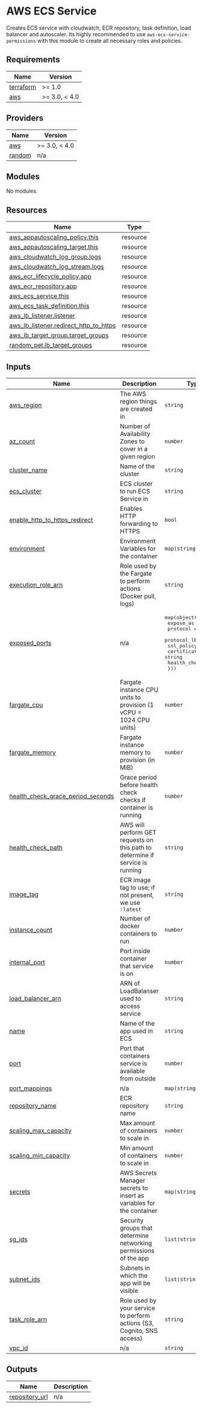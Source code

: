 # AWS ECS Service
Creates ECS service with cloudwatch, ECR repository, task definition, load balancer and autoscaler.
Its highly recommended to use `aws-ecs-service-permissions` with this module to create all necessary roles and policies.

## Requirements

| Name | Version |
|------|---------|
| <a name="requirement_terraform"></a> [terraform](#requirement\_terraform) | >= 1.0 |
| <a name="requirement_aws"></a> [aws](#requirement\_aws) | >= 3.0, < 4.0 |

## Providers

| Name | Version |
|------|---------|
| <a name="provider_aws"></a> [aws](#provider\_aws) | >= 3.0, < 4.0 |
| <a name="provider_random"></a> [random](#provider\_random) | n/a |

## Modules

No modules.

## Resources

| Name | Type |
|------|------|
| [aws_appautoscaling_policy.this](https://registry.terraform.io/providers/hashicorp/aws/latest/docs/resources/appautoscaling_policy) | resource |
| [aws_appautoscaling_target.this](https://registry.terraform.io/providers/hashicorp/aws/latest/docs/resources/appautoscaling_target) | resource |
| [aws_cloudwatch_log_group.logs](https://registry.terraform.io/providers/hashicorp/aws/latest/docs/resources/cloudwatch_log_group) | resource |
| [aws_cloudwatch_log_stream.logs](https://registry.terraform.io/providers/hashicorp/aws/latest/docs/resources/cloudwatch_log_stream) | resource |
| [aws_ecr_lifecycle_policy.app](https://registry.terraform.io/providers/hashicorp/aws/latest/docs/resources/ecr_lifecycle_policy) | resource |
| [aws_ecr_repository.app](https://registry.terraform.io/providers/hashicorp/aws/latest/docs/resources/ecr_repository) | resource |
| [aws_ecs_service.this](https://registry.terraform.io/providers/hashicorp/aws/latest/docs/resources/ecs_service) | resource |
| [aws_ecs_task_definition.this](https://registry.terraform.io/providers/hashicorp/aws/latest/docs/resources/ecs_task_definition) | resource |
| [aws_lb_listener.listener](https://registry.terraform.io/providers/hashicorp/aws/latest/docs/resources/lb_listener) | resource |
| [aws_lb_listener.redirect_http_to_https](https://registry.terraform.io/providers/hashicorp/aws/latest/docs/resources/lb_listener) | resource |
| [aws_lb_target_group.target_groups](https://registry.terraform.io/providers/hashicorp/aws/latest/docs/resources/lb_target_group) | resource |
| [random_pet.lb_target_groups](https://registry.terraform.io/providers/hashicorp/random/latest/docs/resources/pet) | resource |

## Inputs

| Name | Description | Type | Default | Required |
|------|-------------|------|---------|:--------:|
| <a name="input_aws_region"></a> [aws\_region](#input\_aws\_region) | The AWS region things are created in | `string` | n/a | yes |
| <a name="input_az_count"></a> [az\_count](#input\_az\_count) | Number of Availability Zones to cover in a given region | `number` | `2` | no |
| <a name="input_cluster_name"></a> [cluster\_name](#input\_cluster\_name) | Name of the cluster | `string` | n/a | yes |
| <a name="input_ecs_cluster"></a> [ecs\_cluster](#input\_ecs\_cluster) | ECS cluster to run ECS Service in | `string` | n/a | yes |
| <a name="input_enable_http_to_https_redirect"></a> [enable\_http\_to\_https\_redirect](#input\_enable\_http\_to\_https\_redirect) | Enables HTTP forwarding to HTTPS | `bool` | `false` | no |
| <a name="input_environment"></a> [environment](#input\_environment) | Environment Variables for the container | `map(string)` | `{}` | no |
| <a name="input_execution_role_arn"></a> [execution\_role\_arn](#input\_execution\_role\_arn) | Role used by the Fargate to perform actions (Docker pull, logs) | `string` | n/a | yes |
| <a name="input_exposed_ports"></a> [exposed\_ports](#input\_exposed\_ports) | n/a | <pre>map(object({<br>    expose_as       = number<br>    protocol        = string<br>    protocol_lb     = string<br>    ssl_policy      = string<br>    certificate_arn = string<br>    health_check    = any<br>  }))</pre> | n/a | yes |
| <a name="input_fargate_cpu"></a> [fargate\_cpu](#input\_fargate\_cpu) | Fargate instance CPU units to provision (1 vCPU = 1024 CPU units) | `number` | `512` | no |
| <a name="input_fargate_memory"></a> [fargate\_memory](#input\_fargate\_memory) | Fargate instance memory to provision (in MiB) | `number` | `1024` | no |
| <a name="input_health_check_grace_period_seconds"></a> [health\_check\_grace\_period\_seconds](#input\_health\_check\_grace\_period\_seconds) | Grace period before health check checks if container is running | `number` | `15` | no |
| <a name="input_health_check_path"></a> [health\_check\_path](#input\_health\_check\_path) | AWS will perform GET requests on this path to determine if service is running | `string` | `"/"` | no |
| <a name="input_image_tag"></a> [image\_tag](#input\_image\_tag) | ECR image tag to use; if not present, we use `:latest` | `string` | `null` | no |
| <a name="input_instance_count"></a> [instance\_count](#input\_instance\_count) | Number of docker containers to run | `number` | `3` | no |
| <a name="input_internal_port"></a> [internal\_port](#input\_internal\_port) | Port inside container that service is on | `number` | n/a | yes |
| <a name="input_load_balancer_arn"></a> [load\_balancer\_arn](#input\_load\_balancer\_arn) | ARN of LoadBalanser used to access service | `string` | n/a | yes |
| <a name="input_name"></a> [name](#input\_name) | Name of the app used in ECS | `string` | n/a | yes |
| <a name="input_port"></a> [port](#input\_port) | Port that containers service is available from outside | `number` | n/a | yes |
| <a name="input_port_mappings"></a> [port\_mappings](#input\_port\_mappings) | n/a | `map(string)` | n/a | yes |
| <a name="input_repository_name"></a> [repository\_name](#input\_repository\_name) | ECR repository name | `string` | n/a | yes |
| <a name="input_scaling_max_capacity"></a> [scaling\_max\_capacity](#input\_scaling\_max\_capacity) | Max amount of containers to scale in | `number` | `4` | no |
| <a name="input_scaling_min_capacity"></a> [scaling\_min\_capacity](#input\_scaling\_min\_capacity) | Min amount of containers to scale in | `number` | `1` | no |
| <a name="input_secrets"></a> [secrets](#input\_secrets) | AWS Secrets Manager secrets to insert as variables for the container | `map(string)` | `{}` | no |
| <a name="input_sg_ids"></a> [sg\_ids](#input\_sg\_ids) | Security groups that determine networking permissions of the app | `list(string)` | n/a | yes |
| <a name="input_subnet_ids"></a> [subnet\_ids](#input\_subnet\_ids) | Subnets in which the app will be visible | `list(string)` | n/a | yes |
| <a name="input_task_role_arn"></a> [task\_role\_arn](#input\_task\_role\_arn) | Role used by your service to perform actions (S3, Cognito, SNS access) | `string` | n/a | yes |
| <a name="input_vpc_id"></a> [vpc\_id](#input\_vpc\_id) | n/a | `string` | n/a | yes |

## Outputs

| Name | Description |
|------|-------------|
| <a name="output_repository_url"></a> [repository\_url](#output\_repository\_url) | n/a |
